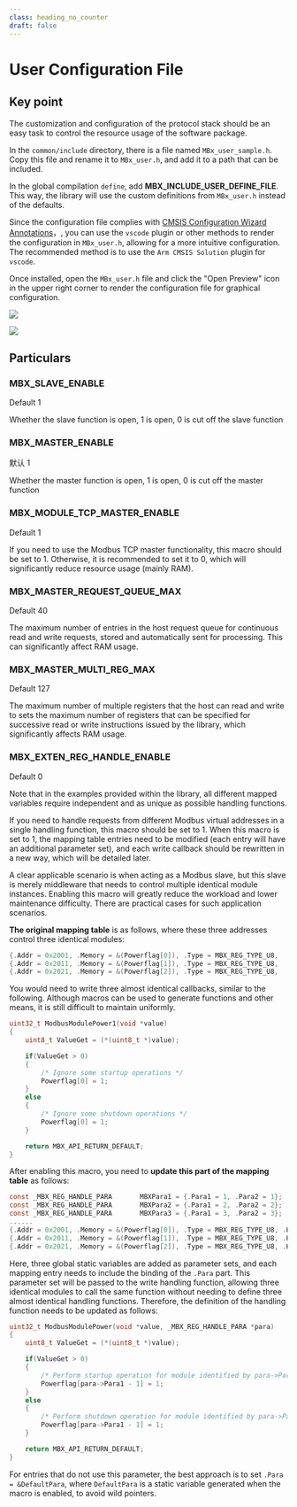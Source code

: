 ```yaml
---
class: heading_no_counter
draft: false
---
```


# **User Configuration File**

## Key point

The customization and configuration of the protocol stack should be an easy task to control the resource usage of the software package.

In the `common/include` directory, there is a file named `MBx_user_sample.h`. Copy this file and rename it to `MBx_user.h`, and add it to a path that can be included.

In the global compilation `define`, add **MBX_INCLUDE_USER_DEFINE_FILE**. This way, the library will use the custom definitions from `MBx_user.h` instead of the defaults.

Since the configuration file complies with [CMSIS Configuration Wizard Annotations](https://open-cmsis-pack.github.io/Open-CMSIS-Pack-Spec/main/html/configWizard.html)，, you can use the `vscode` plugin or other methods to render the configuration in `MBx_user.h`, allowing for a more intuitive configuration. The recommended method is to use the `Arm CMSIS Solution` plugin for `vscode`.

Once installed, open the `MBx_user.h` file and click the "Open Preview" icon in the upper right corner to render the configuration file for graphical configuration.

![](https://cloudflare-imgbed-6qt.pages.dev/file/1733310833976_配置渲染入口图标.png)

![](https://cloudflare-imgbed-6qt.pages.dev/file/1733310836815_配置渲染.png)

## Particulars

### MBX_SLAVE_ENABLE

Default 1

Whether the slave function is open, 1 is open, 0 is cut off the slave function

### MBX_MASTER_ENABLE

默认 1

Whether the master function is open, 1 is open, 0 is cut off the master function

### MBX_MODULE_TCP_MASTER_ENABLE

Default 1

If you need to use the Modbus TCP master functionality, this macro should be set to 1. Otherwise, it is recommended to set it to 0, which will significantly reduce resource usage (mainly RAM).

### MBX_MASTER_REQUEST_QUEUE_MAX

Default 40

The maximum number of entries in the host request queue for continuous read and write requests, stored and automatically sent for processing. This can significantly affect RAM usage.

### MBX_MASTER_MULTI_REG_MAX

Default 127

The maximum number of multiple registers that the host can read and write to sets the maximum number of registers that can be specified for successive read or write instructions issued by the library, which significantly affects RAM usage.

### MBX_EXTEN_REG_HANDLE_ENABLE

Default 0

Note that in the examples provided within the library, all different mapped variables require independent and as unique as possible handling functions.

If you need to handle requests from different Modbus virtual addresses in a single handling function, this macro should be set to 1. When this macro is set to 1, the mapping table entries need to be modified (each entry will have an additional parameter set), and each write callback should be rewritten in a new way, which will be detailed later.

A clear applicable scenario is when acting as a Modbus slave, but this slave is merely middleware that needs to control multiple identical module instances. Enabling this macro will greatly reduce the workload and lower maintenance difficulty. There are practical cases for such application scenarios.

**The original mapping table** is as follows, where these three addresses control three identical modules:

```c
{.Addr = 0x2001, .Memory = &(Powerflag[0]), .Type = MBX_REG_TYPE_U8,    .Handle = ModbusModulePower1,},
{.Addr = 0x2011, .Memory = &(Powerflag[1]), .Type = MBX_REG_TYPE_U8,    .Handle = ModbusModulePower2,}, 
{.Addr = 0x2021, .Memory = &(Powerflag[2]), .Type = MBX_REG_TYPE_U8,    .Handle = ModbusModulePower3,}, 
```

You would need to write three almost identical callbacks, similar to the following. Although macros can be used to generate functions and other means, it is still difficult to maintain uniformly.

```c
uint32_t ModbusModulePower1(void *value)
{
    uint8_t ValueGet = (*(uint8_t *)value);

    if(ValueGet > 0)
    {
        /* Ignore some startup operations */
        Powerflag[0] = 1;
    }
    else
    {
        /* Ignore some shutdown operations */
        Powerflag[0] = 1;
    }

    return MBX_API_RETURN_DEFAULT;
}
```

After enabling this macro, you need to **update this part of the mapping table** as follows:

```c
const _MBX_REG_HANDLE_PARA       MBXPara1 = {.Para1 = 1, .Para2 = 1};
const _MBX_REG_HANDLE_PARA       MBXPara2 = {.Para1 = 2, .Para2 = 2};
const _MBX_REG_HANDLE_PARA       MBXPara3 = {.Para1 = 3, .Para2 = 3};
......
{.Addr = 0x2001, .Memory = &(Powerflag[0]), .Type = MBX_REG_TYPE_U8, .Handle = ModbusModulePower, .Para = &MBXPara1},
{.Addr = 0x2011, .Memory = &(Powerflag[1]), .Type = MBX_REG_TYPE_U8, .Handle = ModbusModulePower, .Para = &MBXPara2}, 
{.Addr = 0x2021, .Memory = &(Powerflag[2]), .Type = MBX_REG_TYPE_U8, .Handle = ModbusModulePower, .Para = &MBXPara3}, 
```

Here, three global static variables are added as parameter sets, and each mapping entry needs to include the binding of the `.Para` part. This parameter set will be passed to the write handling function, allowing three identical modules to call the same function without needing to define three almost identical handling functions. Therefore, the definition of the handling function needs to be updated as follows:

```c
uint32_t ModbusModulePower(void *value, _MBX_REG_HANDLE_PARA *para)
{
    uint8_t ValueGet = (*(uint8_t *)value);

    if(ValueGet > 0)
    {
        /* Perform startup operation for module identified by para->Para1 */
        Powerflag[para->Para1 - 1] = 1;
    }
    else
    {
        /* Perform shutdown operation for module identified by para->Para1 */
        Powerflag[para->Para1 - 1] = 1;
    }

    return MBX_API_RETURN_DEFAULT;
}
```

For entries that do not use this parameter, the best approach is to set `.Para = &DefaultPara`, where `DefaultPara` is a static variable generated when the macro is enabled, to avoid wild pointers.
